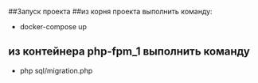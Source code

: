 ##Запуск проекта
##из корня проекта выполнить команду:
* docker-compose up
## из контейнера php-fpm_1 выполнить команду
* php sql/migration.php